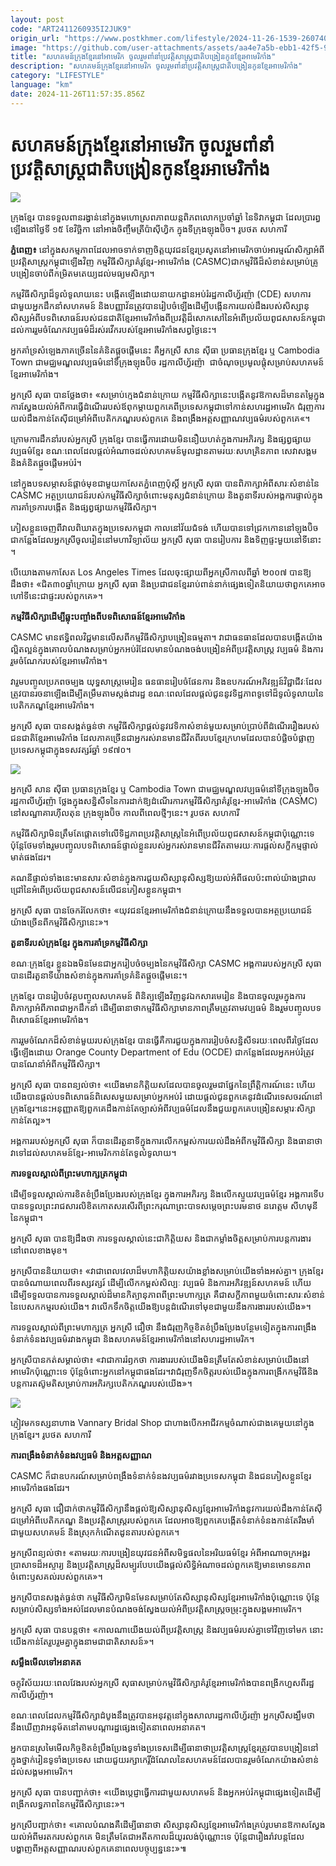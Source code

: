 ```yaml
---
layout: post
code: "ART2411260935I2JUK9"
origin_url: "https://www.postkhmer.com/lifestyle/2024-11-26-1539-260740"
image: "https://github.com/user-attachments/assets/aa4e7a5b-ebb1-42f5-92e8-55834c12fba3"
title: "សហគមន៍​ក្រុង​ខ្មែរ​នៅ​អាមេរិក ចូលរួម​​ពាំ​នាំ​​ប្រវត្ដិសាស្ដ្រ​ជាតិ​បង្រៀន​កូន​ខ្មែរ​អាមេរិកាំង​"
description: "​​សហគមន៍​ក្រុង​ខ្មែរ​នៅ​អាមេរិក ចូលរួម​​ពាំ​នាំ​​ប្រវត្ដិសាស្ដ្រ​ជាតិ​បង្រៀន​កូន​ខ្មែរ​អាមេរិកាំង​​"
category: "LIFESTYLE"
language: "km"
date: 2024-11-26T11:57:35.856Z
---
```


# សហគមន៍​ក្រុង​ខ្មែរ​នៅ​អាមេរិក ចូលរួម​​ពាំ​នាំ​​ប្រវត្ដិសាស្ដ្រ​ជាតិ​បង្រៀន​កូន​ខ្មែរ​អាមេរិកាំង​

![](https://github.com/user-attachments/assets/818129e7-8e67-4b5f-8429-61a719d6c67f)

ក្រុងខ្មែរ​ បាន​ទទួល​ពាន​រង្វាន់​នៅ​ក្នុង​មហោស្រព​ភាពយន្ត​ពិភព​លោក​ប្រចាំ​ឆ្នាំ នៃ​ទិវា​កម្ពុជា ដែល​ប្រារព្ធឡើង​នៅ​ថ្ងៃទី ១៥ ខែវិច្ឆិកា នៅអាង​ចិញ្ចឹមត្រី​ប៉ាស៊ីហ្វិក ក្នុង​ទីក្រុងឡុងប៊ិច។ រូបថត សហការី​​

**ភ្នំពេញ៖** នៅក្នុង​សកម្មភាព​ដែលអាច​ទាក់​ទាញ​ចិត្ដ​យុវជន​ខ្មែរ​ប្រសូត​នៅ​អាមេរិក​ចាប់​អារម្មណ៍​សិក្សា​​​អំពី​ប្រវត្តិសាស្ត្រ​កម្ពុជា​ឡើងវិញ កម្មវិធីសិក្សា​គំរូខ្មែរ​-អាមេរិកាំង (CASMC) ​ជាកម្មវិធី​​ដ៏​សំខាន់​សម្រាប់គ្រូ​បង្រៀន​ចាប់​ពី​កម្រិត​មតេយ្យ​ដល់​មធ្យម​សិក្សា​។​

​កម្មវិធីសិក្សា​ដ៏​ទូលំទូលាយ​នេះ បង្កើតឡើង​ដោយ​នាយកដ្ឋាន​អប់រំ​រដ្ឋ​កាលីហ្វ័រ​ញ៉ា (CDE) សហការ​ជាមួយ​អ្នកដឹកនាំ​សហគមន៍ និង​បញ្ញាវ័ន​ ត្រូវបាន​រៀបចំឡើង​ដើម្បី​បង្កើន​ការយល់ដឹង​របស់​សិស្សានុ​សិស្ស​អំពី​បទពិសោធន៍​រប​ស់ជន​ជាតិ​ខ្មែរ​អាមេរិកាំង​​ ពី​ប្រវត្តិ​ដ៏​សោកសៅ​នៃ​អំពើ​ប្រល័យពូជសាសន៍​កម្ពុជា ដល់​ការរួមចំណែក​វប្បធម៌​ដ៏​រស់​រវើក​របស់​ខ្មែរ​​អាមេរិកាំង​​សព្វថ្ងៃនេះ​។​

​អ្នកគាំទ្រ​សំឡេង​ភាគច្រើន​នៃ​គំនិត​ផ្តួចផ្តើម​នេះ គឺ​អ្នកស្រី សាន ស៊ី​ធា ប្រធាន​ក្រុង​ខ្មែរ ឬ Cambodia Town ជា​មជ្ឈមណ្ឌល​វប្បធម៌​នៅ​ទីក្រុង​ឡុង​ប៊ិច រដ្ឋ​កាលីហ្វ័រ​ញ៉ា  ​ជា​ចំណុច​ប្រមូលផ្តុំ​សម្រាប់​សហគមន៍​ខ្មែរ​អាមេរិកាំង​។​

​អ្នកស្រី សុធា បាន​ថ្លែងថា​៖ «​​សម្រាប់​ក្មេងជំនាន់ក្រោយ កម្មវិធី​សិក្សា​នេះ​​បង្កើត​នូវ​ឱកាស​ដ៏​មានតម្លៃ​ក្នុងការ​ស្វែងយល់​អំពី​ការធ្វើដំណើរ​របស់​ឪពុកម្តាយ​ពួកគេ​ពី​ប្រទេស​កម្ពុជា​ទៅកាន់​សហរដ្ឋអាមេរិក ជំរុញ​ការយល់ដឹង​កាន់តែ​ស៊ីជម្រៅ​អំពី​បេតិកភណ្ឌ​របស់​ពួកគេ និង​ពង្រឹង​អត្តសញ្ញាណ​វប្បធម៌​របស់​ពួកគេ​«។​

​ក្រោម​ការដឹកនាំ​របស់អ្នកស្រី ក្រុង​ខ្មែរ​​ បានធ្វើការ​ដោយ​មិន​នឿយហត់​ក្នុងការ​អភិរក្ស និង​ផ្សព្វផ្សាយ​វប្បធម៌​ខ្មែរ ខណៈពេលដែល​ផ្តល់​អំណាច​ដល់​សហគមន៍​មូលដ្ឋាន​តាមរយៈ​សហគ្រិន​ភាព សេវា​សង្គម និង​គំនិត​ផ្តួចផ្តើម​អប់រំ​។​

​នៅក្នុង​បទសម្ភាសន៍​ផ្តាច់មុខ​ជាមួយ​កាសែត​ភ្នំពេញ​ប៉ុស្តិ៍ អ្នកស្រី សុធា​ បាន​ពិភាក្សា​អំពី​សារៈសំខាន់​នៃ CASMC អត្ថប្រយោជន៍​របស់​កម្មវិធីសិក្សា​​ចំពោះ​មនុស្ស​ជំនាន់​ក្រោយ និង​តួនាទី​របស់​អង្គការ​ផ្ទាល់​ក្នុង​ការគាំទ្រ​ការបង្កើត និង​ផ្សព្វផ្សាយ​កម្មវិធីសិក្សា​។​

ភៀសខ្លួន​ចេញពី​វាលពិឃាត​ក្នុងប្រទេស​កម្ពុជា កាល​នៅ​វ័យ​ជំទង់ ហើយ​បាន​ទៅ​ជ្រកកោន​នៅ​ឡុង​ប៊ិច ជា​កន្លែង​ដែល​អ្នកស្រី​​ចូលរៀន​នៅ​មហាវិទ្យាល័យ អ្នកស្រី សុធា​ បាន​រៀបការ និង​ទិញ​ផ្ទះមួយនៅ​ទីនោះ​​។​

បើ​យោងតាម​កាសែត Los Angeles Times ដែល​​ចុះផ្សាយពី​អ្នកស្រី​កាលពី​​ឆ្នាំ ២០០៧ បាន​ឱ្យដឹងថា៖ «​​ជិត​៣០​ឆ្នាំ​ក្រោយ អ្នកស្រី សុធា​ និង​ប្រជាជន​ខ្មែរ​រាប់ពាន់នាក់​ផ្សេងទៀត​និយាយថា ​ពួកគេ​អាច​ហៅទី​នេះ​ជា​ផ្ទះ​របស់​ពួកគេ»​។​

**​កម្មវិធីសិក្សា​ដើម្បី​ឆ្លុះបញ្ចាំង​ពីបទ​ពិសោធន៍​ខ្មែរ​អាមេរិកាំង​**

CASMC មាន​ឥទ្ធិពល​វិជ្ជមាន​លើសពី​កម្មវិធី​សិក្សា​បង្រៀន​ធម្មតា​។ វា​ជា​ធនធាន​ដែល​បាន​បង្កើត​យ៉ាង​ល្អិតល្អន់​ក្នុង​គោលបំណង​សម្រាប់​អ្នក​អប់រំ​ដែលមាន​បំណង​ចង់​បង្រៀន​អំពី​ប្រវត្តិសាស្ត្រ វប្បធម៌ និង​ការរួមចំណែក​របស់ខ្មែរ​​អាមេរិកាំង​​​។​

វា​រួមបញ្ចូល​ប្រភព​ចម្បង យុទ្ធសាស្ត្រ​មេរៀន ធនធាន​រៀបចំ​ផែនការ និង​ឧបករណ៍​អភិវឌ្ឍន៍​វិជ្ជាជីវៈ​ដែល​ត្រូវបាន​រចនា​ឡើង​ដើម្បី​តម្រឹម​តាម​ស្តង់ដា​រដ្ឋ ខណៈពេលដែល​ផ្តល់ជូន​នូវ​ទិដ្ឋភាព​ទូទៅ​ដ៏​ទូលំទូលាយ​នៃ​បេតិកភណ្ឌខ្មែរ​​អាមេរិកាំង​​។​

​អ្នកស្រី សុធា​ បាន​សង្កត់ធ្ងន់ថា កម្មវិធីសិក្សា​ផ្ដល់នូវ​វេទិកា​សំខាន់​មួយ​សម្រាប់​ប្រាប់​ពី​ដំណើររឿង​របស់​ជនជាតិ​ខ្មែរ​អាមេរិកាំង ដែល​ភាគច្រើន​ជា​អ្នក​រស់រានមានជីវិត​ពី​របប​ខ្មែរក្រហម​ដែល​បាន​បំផ្លិចបំផ្លាញ​ប្រទេស​កម្ពុជា​ក្នុង​ទសវត្សរ៍​ឆ្នាំ ១៩៧០។​

![](https://github.com/user-attachments/assets/17db7f26-b086-4236-871d-08fb8e22dcd8)

អ្នកស្រី សាន ស៊ី​ធា ប្រធាន​ក្រុង​ខ្មែរ ឬ Cambodia Town ជា​មជ្ឈមណ្ឌល​វប្បធម៌​នៅ​ទីក្រុង​ឡុង​ប៊ិច រដ្ឋ​កាលីហ្វ័រ​ញ៉ា ថ្លែងក្នុង​សន្និសីទ​នៃការ​ដាក់​ឱ្យ​ដំណើរការ​កម្មវិធី​សិក្សាគំរូខ្មែរ​-អាមេរិកាំង (CASMC) នៅ​សណ្ឋាគារ​ហ៊ីលតុន ក្រុង​ឡុងប៊ិច កាលពី​ពេល​ថ្មីៗ​នេះ។ រូបថត សហការី​​

​កម្មវិធីសិក្សា​មិន​ត្រឹមតែ​ផ្តោតទៅលើ​ទិដ្ឋភាព​ប្រវត្តិសាស្ត្រ​នៃ​អំពើ​ប្រល័យពូជសាសន៍​កម្ពុជា​ប៉ុណ្ណោះ​ទេ ប៉ុន្តែ​ថែមទាំង​រួមបញ្ចូល​បទពិសោធន៍​ផ្ទាល់ខ្លួន​របស់​អ្នក​រស់រានមានជីវិត​តាមរយៈ​ការផ្តល់​សក្ខីកម្ម​ផ្ទាល់មាត់​ផងដែរ​។​

គណនី​ផ្ទាល់​ទាំងនេះ​មាន​សារៈសំខាន់​ក្នុង​ការជួយ​សិស្សានុសិស្ស​​ឱ្យ​យល់​អំពី​ផលប៉ះពាល់​យ៉ាង​ជ្រាលជ្រៅ​នៃ​អំពើ​ប្រល័យពូជសាសន៍​លើ​ជនភៀសខ្លួន​កម្ពុជា​។​

​អ្នកស្រី សុធា​ បាន​ចែករំលែក​ថា​៖ «​យុវជន​ខ្មែរ​អាមេរិកាំង​ជំនាន់​ក្រោយ​នឹង​ទទួលបាន​អត្ថប្រយោជន៍​យ៉ាងច្រើន​ពី​កម្មវិធីសិក្សា​នេះ»​។​

**តួនាទី​របស់ក្រុង​ខ្មែរ​ ក្នុង​ការគាំទ្រ​កម្មវិធីសិក្សា​**

​ខណៈ​ក្រុង​ខ្មែរ​ ខ្លួនឯង​មិនមែនជា​អ្នករៀបចំ​ចម្បង​នៃកម្មវិធីសិក្សា​ CASMC អង្គការ​របស់​អ្នកស្រី សុធា ​បាន​ដើរតួនាទី​យ៉ាងសំខាន់​ក្នុងការ​គាំទ្រ​គំនិត​ផ្តួចផ្តើម​នេះ​។​

​ក្រុង​ខ្មែរ បានរៀបចំ​វគ្គ​បញ្ចូល​សហគមន៍ ពិនិត្យឡើងវិញ​នូវ​ឯកសារ​មេរៀន និង​បាន​ចូលរួម​ក្នុងការ​ពិភាក្សា​អំពី​ភាពជា​អ្នកដឹកនាំ ដើម្បី​ធានាថា​ កម្មវិធីសិក្សា​មាន​ភាពត្រឹមត្រូវ​តាម​វប្បធម៌ និង​រួមបញ្ចូល​បទពិសោធន៍​ខ្មែរ​អាមេរិកាំង​។​

ការរួមចំណែក​ដ៏​សំខាន់​មួយ​របស់ក្រុង​ខ្មែរ បានធ្វើ​គឺ​ការជួយ​ក្នុងការ​រៀបចំ​សន្និសីទ​រយៈពេល​ពីរ​ថ្ងៃ​ដែល​ធ្វើឡើង​ដោយ Orange County Department of Edu (OCDE) ​ជា​កន្លែង​ដែល​អ្នក​អប់រំ​ត្រូវបាន​ណែនាំ​អំពី​​កម្មវិធីសិក្សា​។​

​អ្នកស្រី សុធា​ បាន​ពន្យល់ថា៖ «​យើង​មាន​កិត្តិយស​ដែល​បាន​ចូលរួម​ជា​ផ្នែក​នៃ​ព្រឹត្តិការណ៍​នេះ ហើយ​យើង​បានផ្តល់​បទពិសោធន៍​ពិ​សេសមួយ​សម្រាប់​អ្នក​អប់រំ ដោយ​ផ្តល់ជូន​ពួកគេ​នូវ​ដំណើរ​ទេសចរណ៍​នៅ ក្រុង​ខ្មែរ​។​ ​នេះ​អនុញ្ញាតឱ្យ​ពួកគេ​ដឹង​កាន់​តែ​ច្បាស់​អំពី​​វប្បធម៌​ដែល​នឹង​ជួយ​ពួកគេ​បង្រៀន​សម្ភារៈសិក្សា​កាន់តែ​ល្អ​»​។​

​អង្គការ​របស់​អ្នកស្រី សុធា ​ក៏បាន​ដើរតួនាទី​ក្នុងការ​លើកកម្ពស់​ការ​យល់ដឹង​អំពី​កម្មវិធីសិក្សា និង​ធានាថា ​វា​ទៅដល់​សហគមន៍​ខ្មែរ​-​អាមេរិក​កាន់តែ​ទូលំទូលាយ​។​

**​ការទទួលស្គាល់​ពី​ព្រះ​មហាក្សត្រ​កម្ពុជា​**

​ដើម្បី​ទទួលស្គាល់​ការខិតខំ​ប្រឹងប្រែង​រប​ស់ក្រុង​ខ្មែរ​ ក្នុងការ​អភិរក្ស និង​លើកស្ទួយ​វប្បធម៌​ខ្មែរ អង្គការ​ទើបបាន​ទទួល​ព្រះរាជសារ​លិខិត​កោត​សរសើរ​​ពី​ព្រះករុណា​ព្រះបាទ​សម្ដេច​ព្រះបរមនាថ ន​រោ​ត្ដម សីហមុនី នៃ​កម្ពុជា​។​

​អ្នកស្រី សុធា បានឱ្យដឹង​​ថា ការទទួលស្គាល់​នេះ​ជា​កិត្តិយស និង​ជា​កម្លាំងចិត្ត​សម្រាប់​ការបន្ត​ការងារ​នៅពេល​ខាងមុខ​។​

​អ្នកស្រី​បាន​និយាយថា​៖ «​វា​ជា​ពេលវេលា​ដ៏មហា​កិត្ដិយស​​យ៉ាងខ្លាំង​សម្រាប់​យើងទាំងអស់គ្នា​។ ក្រុង​ខ្មែរ​ បាន​ចំណាយពេល​ពីរ​ទស្សវត្ស​រ៍ ដើម្បី​លើកកម្ពស់​សិល្បៈ វប្បធម៌ និង​ការអភិវឌ្ឍន៍​សហគម​ន៍ ហើយ​ដើម្បី​ទទួលបាន​ការទទួលស្គាល់​ដ៏​មាន​កិត្យានុភាព​ពី​ព្រះមហាក្សត្រ គឺជា​សក្ខីភាព​មួយ​ចំពោះ​សារៈសំខាន់​នៃ​បេសកកម្ម​របស់​យើង​។ វា​លើកទឹកចិត្ត​យើងឱ្យ​​បន្តដំណើរ​ទៅមុខ​ជាមួយនឹង​ការងារ​របស់​យើង​»​។​

ការទទួលស្គាល់​ពី​ព្រះមហាក្សត្រ អ្នកស្រី​ ជឿថា នឹង​ជំរុញ​កិច្ចខិតខំ​ប្រឹងប្រែង​បន្ថែមទៀត​ក្នុងការ​ពង្រឹង​ទំនាក់ទំនង​វប្បធម៌​រវាង​កម្ពុជា និង​សហគមន៍​ខ្មែរ​អាមេរិកាំង​នៅ​សហរដ្ឋអាមេរិក​។​

​អ្នកស្រី​បាន​កត់សម្គាល់ថា​៖ «​វា​ជាការ​រំឭកថា ការងារ​របស់​យើង​មិន​ត្រឹមតែ​សំខាន់​សម្រាប់​យើង​នៅ​អាមេរិក​ប៉ុណ្ណោះ​ទេ ប៉ុន្តែ​ចំពោះ​អ្នក​នៅ​កម្ពុជា​ផងដែរ​​។ ​​វា​ជំរុញ​ទឹកចិត្ត​របស់​យើង​ក្នុងការ​ពង្រីក​កម្មវិធី​​ និង​បន្ត​ការតស៊ូ​មតិ​សម្រាប់​ការអភិរក្ស​បេតិកភណ្ឌ​របស់​យើង​»​។​

![](https://github.com/user-attachments/assets/684b330d-e95b-4eaa-af25-546c7704754b)

ភ្ញៀវមកទស្សនាហាង Vannary Bridal Shop ​ជាហាង​បើក​អាជីវកម្មចំណាស់ជាងគេមួយនៅក្នុង ក្រុង​ខ្មែរ​។ រូបថត សហការី​​

**ការពង្រឹង​ទំនាក់ទំនង​វប្បធម៌ និង​អត្តសញ្ញាណ​**

CASMC ក៏​ជា​ឧបករណ៍​សម្រាប់​ពង្រឹង​ទំនាក់ទំនង​វប្បធម៌​រវាង​ប្រទេស​កម្ពុជា និង​ជនភៀសខ្លួនខ្មែរ​​អាមេរិកាំង​​ផងដែរ​។​

​អ្នកស្រី សុធា​ ជឿជាក់ថា ​កម្មវិធីសិក្សា​នឹង​ផ្តល់ឱ្យសិស្សានុសិស្ស​​ខ្មែរ​អាមេរិកាំង​នូវ​ការយល់ដឹង​កាន់តែ​ស៊ីជម្រៅ​អំពី​បេតិកភណ្ឌ និង​ប្រវត្តិសាស្ត្រ​របស់​ពួកគេ ដែល​អាចឱ្យ​ពួកគេ​បង្កើត​ទំនាក់ទំនង​កាន់តែ​រឹងមាំ​ជាមួយ​សហគមន៍ និង​ស្រុកកំណើត​ដូនតា​របស់​ពួកគេ​។​

​អ្នកស្រី​ពន្យល់ថា៖ «​​តាមរយៈ​ការបង្រៀន​យុវជន​អំពី​សមិទ្ធផល​នៃ​អរិយធម៌​ខ្មែរ អំពី​អាណាចក្រ​អង្គរ ប្រាសាទ​ដ៏​អស្ចារ្យ និង​ប្រវត្តិសាស្ត្រ​ដ៏​សម្បូរបែប ​យើង​ផ្តល់​សិទ្ធិអំណាច​ដល់​ពួកគេ​ឱ្យមាន​មោទនភាព​ចំពោះ​ឫសគល់​របស់​ពួកគេ​​»។​

អ្នក​ស្រី​បាន​សង្កត់ធ្ងន់ថា កម្មវិធីសិក្សា​មិនមែន​សម្រាប់តែ​សិស្សានុសិស្ស​​ខ្មែរ​អាមេរិកាំង​ប៉ុណ្ណោះ​ទេ ប៉ុន្តែ​សម្រាប់សិស្ស​​ទាំងអស់​ដែលមាន​បំណង​ចង់​ស្វែងយល់​អំពី​ប្រវត្តិសាស្ត្រ​ចម្រុះ​ក្នុង​សង្គម​អាមេរិក​។​

​អ្នកស្រី សុធា​ បាន​បន្តថា​៖ «​កាលណា​យើង​យល់​ពី​ប្រវត្តិសាស្ត្រ និង​វប្បធម៌​របស់​គ្នា​ទៅវិញទៅមក នោះ​យើង​កាន់តែ​រួបរួមគ្នា​ក្នុងនាម​ជា​ជាតិ​សាសន៍​»​។​

**​សម្លឹង​មើលទៅ​អនាគត​**

​ចក្ខុវិស័យ​រយៈពេល​វែង​របស់​អ្នកស្រី សុធា ​សម្រាប់​កម្មវិធីសិក្សា​គំរូ​ខ្មែរ​​អាមេរិកាំង​បាន​ពង្រីក​ហួស​ពី​រដ្ឋ​កាលីហ្វ័រ​ញ៉ា​។​

ខណៈពេលដែល​កម្មវិធី​សិក្សា​ដំបូង​នឹង​ត្រូវបាន​អនុវត្ត​នៅក្នុង​សាលា​រដ្ឋ​កាលីហ្វ័រ​ញ៉ា អ្នកស្រី​ សង្ឃឹមថានឹង​ឃើញ​វា​អនុម័ត​នៅតាម​បណ្ដា​​រដ្ឋ​ផ្សេងទៀត​នាពេល​អនាគត​។​

​អ្នក​​បាន​ស្រមៃ​មើល​កិច្ចខិតខំ​ប្រឹងប្រែង​ទូទាំងប្រទេស​ដើម្បី​ធានាថា ​ប្រវត្តិសាស្ត្រខ្មែរ​​ត្រូវបាន​បង្រៀន​នៅក្នុង​ថ្នាក់រៀន​ទូទាំងប្រទេស ដោយ​ជួយ​រក្សា​កេរ្តិ៍ដំណែល​នៃ​សហគមន៍​ដែល​បានរួម​ចំណែក​យ៉ាងសំខាន់​ដល់​សង្គម​អាមេរិក​។​

​អ្នកស្រី សុធា​ បាន​បញ្ជាក់ថា​៖ «​យើង​ប្តេជ្ញា​ធ្វើការ​ជាមួយ​សហគមន៍ និង​អ្នក​អប់រំ​កម្ពុជា​ផ្សេងទៀត​ដើម្បី​ពង្រីក​លទ្ធភាព​នៃ​កម្មវិធីសិក្សា​នេះ​»​។​

អ្នកស្រីបញ្ជាក់ថា​៖ «​​គោលបំណង​គឺ​ដើម្បី​ធានាថា សិស្សានុសិស្ស​​ខ្មែរ​អាមេរិកាំង​គ្រប់រូប​មានឱកាស​ស្វែងយល់​អំពី​មរតក​របស់​ពួកគេ មិន​ត្រឹមតែ​ជា​អតីតកាល​ដ៏យូរ​លង់​​ប៉ុណ្ណោះ​ទេ ប៉ុន្តែ​ជា​រឿងរ៉ាវ​បន្ត​ដែល​បង្ហាញ​ពី​អត្តសញ្ញាណ​របស់​ពួកគេ​នាពេល​បច្ចុប្បន្ននេះ​»​៕ ​